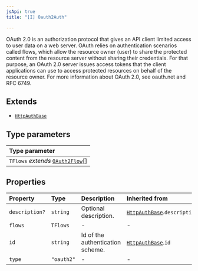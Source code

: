 ```yaml
---
jsApi: true
title: "[I] Oauth2Auth"

---
```

OAuth 2.0 is an authorization protocol that gives an API client limited access to user data on a web server.
OAuth relies on authentication scenarios called flows, which allow the resource owner (user) to share the protected content from the resource server without sharing their credentials.
For that purpose, an OAuth 2.0 server issues access tokens that the client applications can use to access protected resources on behalf of the resource owner.
For more information about OAuth 2.0, see oauth.net and RFC 6749.

## Extends

- [`HttpAuthBase`](HttpAuthBase.md)

## Type parameters

| Type parameter |
| :------ |
| `TFlows` *extends* [`OAuth2Flow`](../type-aliases/OAuth2Flow.md)[] |

## Properties

| Property | Type | Description | Inherited from |
| :------ | :------ | :------ | :------ |
| `description?` | `string` | Optional description. | [`HttpAuthBase`](HttpAuthBase.md).`description` |
| `flows` | `TFlows` | - | - |
| `id` | `string` | Id of the authentication scheme. | [`HttpAuthBase`](HttpAuthBase.md).`id` |
| `type` | `"oauth2"` | - | - |
